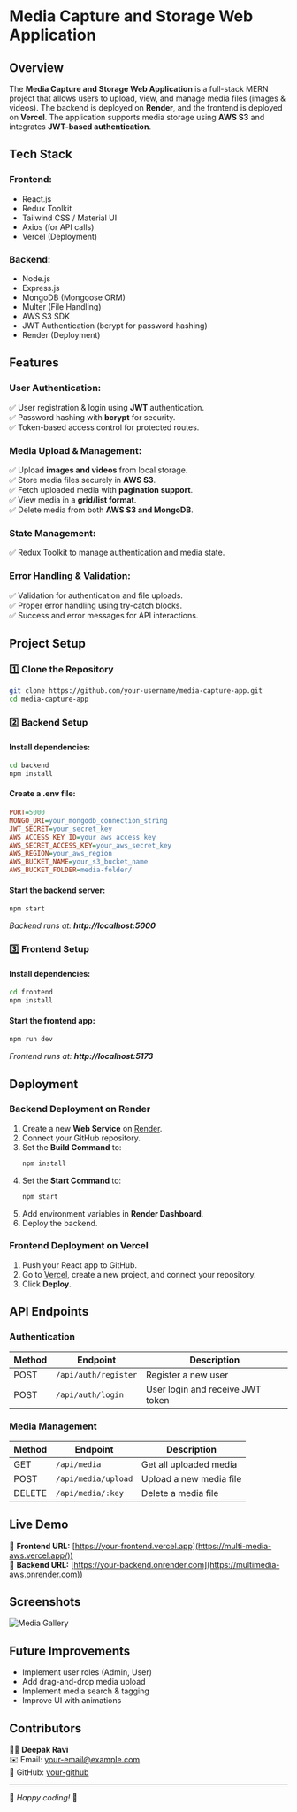 # Media Capture and Storage Web Application

## Overview
The **Media Capture and Storage Web Application** is a full-stack MERN project that allows users to upload, view, and manage media files (images & videos). The backend is deployed on **Render**, and the frontend is deployed on **Vercel**. The application supports media storage using **AWS S3** and integrates **JWT-based authentication**.

## Tech Stack
### **Frontend:**
- React.js
- Redux Toolkit
- Tailwind CSS / Material UI
- Axios (for API calls)
- Vercel (Deployment)

### **Backend:**
- Node.js
- Express.js
- MongoDB (Mongoose ORM)
- Multer (File Handling)
- AWS S3 SDK
- JWT Authentication (bcrypt for password hashing)
- Render (Deployment)

## Features
### **User Authentication:**
✅ User registration & login using **JWT** authentication.  
✅ Password hashing with **bcrypt** for security.  
✅ Token-based access control for protected routes.

### **Media Upload & Management:**
✅ Upload **images and videos** from local storage.  
✅ Store media files securely in **AWS S3**.  
✅ Fetch uploaded media with **pagination support**.  
✅ View media in a **grid/list format**.  
✅ Delete media from both **AWS S3 and MongoDB**.

### **State Management:**
✅ Redux Toolkit to manage authentication and media state.

### **Error Handling & Validation:**
✅ Validation for authentication and file uploads.  
✅ Proper error handling using try-catch blocks.  
✅ Success and error messages for API interactions.

## Project Setup
### **1️⃣ Clone the Repository**
```bash
git clone https://github.com/your-username/media-capture-app.git
cd media-capture-app
```

### **2️⃣ Backend Setup**
#### Install dependencies:
```bash
cd backend
npm install
```

#### Create a **.env** file:
```ini
PORT=5000
MONGO_URI=your_mongodb_connection_string
JWT_SECRET=your_secret_key
AWS_ACCESS_KEY_ID=your_aws_access_key
AWS_SECRET_ACCESS_KEY=your_aws_secret_key
AWS_REGION=your_aws_region
AWS_BUCKET_NAME=your_s3_bucket_name
AWS_BUCKET_FOLDER=media-folder/
```

#### Start the backend server:
```bash
npm start
```
_Backend runs at: **http://localhost:5000**_

### **3️⃣ Frontend Setup**
#### Install dependencies:
```bash
cd frontend
npm install
```

#### Start the frontend app:
```bash
npm run dev
```
_Frontend runs at: **http://localhost:5173**_

## Deployment
### **Backend Deployment on Render**
1. Create a new **Web Service** on [Render](https://render.com/).
2. Connect your GitHub repository.
3. Set the **Build Command** to:
   ```bash
   npm install
   ```
4. Set the **Start Command** to:
   ```bash
   npm start
   ```
5. Add environment variables in **Render Dashboard**.
6. Deploy the backend.

### **Frontend Deployment on Vercel**
1. Push your React app to GitHub.
2. Go to [Vercel](https://vercel.com/), create a new project, and connect your repository.
3. Click **Deploy**.

## API Endpoints
### **Authentication**
| Method | Endpoint           | Description |
|--------|-------------------|-------------|
| POST   | `/api/auth/register` | Register a new user |
| POST   | `/api/auth/login` | User login and receive JWT token |

### **Media Management**
| Method | Endpoint           | Description |
|--------|-------------------|-------------|
| GET    | `/api/media` | Get all uploaded media |
| POST   | `/api/media/upload` | Upload a new media file |
| DELETE | `/api/media/:key` | Delete a media file |

## Live Demo
🔗 **Frontend URL:** [https://your-frontend.vercel.app](https://multi-media-aws.vercel.app/))  
🔗 **Backend URL:** [https://your-backend.onrender.com](https://multimedia-aws.onrender.com))

## Screenshots
![Media Gallery](https://via.placeholder.com/800x400.png?text=Media+Gallery+Screenshot)

## Future Improvements
- Implement user roles (Admin, User)
- Add drag-and-drop media upload
- Implement media search & tagging
- Improve UI with animations

## Contributors
👨‍💻 **Deepak Ravi**  
✉️ Email: [your-email@example.com](mailto:dpakravi93@gmail.com)  
🐙 GitHub: [your-github](https://github.com/Dkravi93)

---
🚀 _Happy coding!_ 🎉


